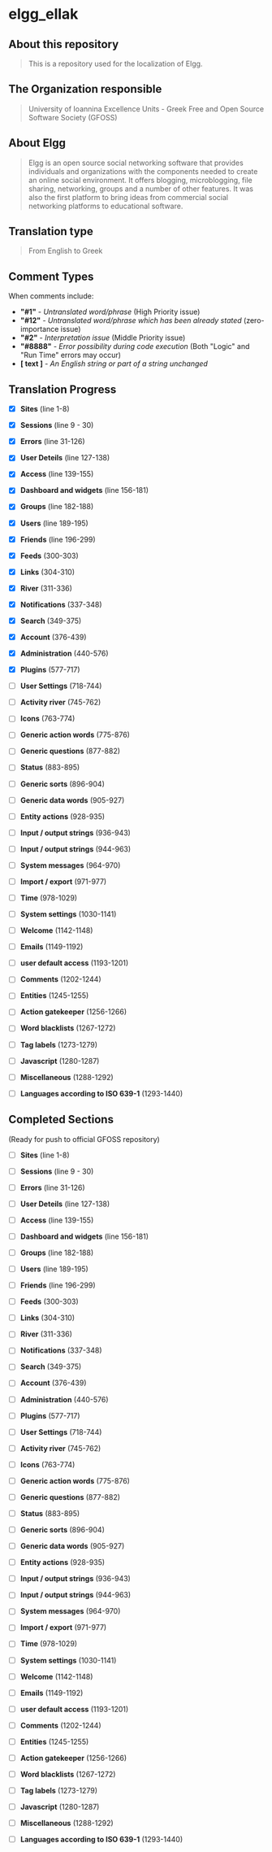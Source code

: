 elgg_ellak
======

About this repository
-----

>This is a repository used for the localization of Elgg.


The Organization responsible
-----

>University of Ioannina Excellence Units -
>Greek Free and Open Source Software Society (GFOSS)


About Elgg
-----
>Elgg is an open source social networking software that provides individuals
>and organizations with the components needed to create an online social environment.
>It offers blogging, microblogging, file sharing, networking, groups and a number of
>other features. It was also the first platform to bring ideas from commercial social
>networking platforms to educational software.


Translation type
-----
>From English to Greek

Comment Types
-----
When comments include:
 * __"#1"__ - _Untranslated word/phrase_ (High Priority issue)
 * __"#12"__ - _Untranslated word/phrase which has been already stated_ (zero-importance issue)
 * __"#2"__ -  _Interpretation issue_ (Middle Priority issue)
 * __"#8888"__ - _Error possibility during code execution_ (Both "Logic" and "Run Time" errors may occur)
 * __[ text ]__ - _An English string or part of a string unchanged_

Translation Progress
-----
 - [x] __Sites__ (line 1-8)
 - [x] __Sessions__ (line 9 - 30)
 - [x] __Errors__ (line 31-126)
 - [x] __User Deteils__ (line 127-138)
 - [x] __Access__ (line 139-155)
 - [x] __Dashboard and widgets__ (line 156-181)
 - [x] __Groups__ (line 182-188)
 - [x] __Users__ (line 189-195)
 - [x] __Friends__ (line 196-299)
 - [x] __Feeds__ (300-303)
 - [x] __Links__ (304-310)
 - [x] __River__ (311-336)
 - [x] __Notifications__ (337-348)
 - [x] __Search__ (349-375)
 - [x] __Account__ (376-439)
 - [x] __Administration__ (440-576)
 - [x] __Plugins__ (577-717)
 - [ ] __User Settings__ (718-744)
 - [ ] __Activity river__ (745-762)
 - [ ] __Icons__ (763-774)
 - [ ] __Generic action words__ (775-876)
 - [ ] __Generic questions__ (877-882)
 - [ ] __Status__ (883-895)
 - [ ] __Generic sorts__ (896-904)
 - [ ] __Generic data words__ (905-927)
 - [ ] __Entity actions__ (928-935)
 - [ ] __Input / output strings__ (936-943)
 - [ ] __Input / output strings__ (944-963)
 - [ ] __System messages__ (964-970)
 - [ ] __Import / export__ (971-977)
 - [ ] __Time__ (978-1029)
 - [ ] __System settings__ (1030-1141)
 - [ ] __Welcome__ (1142-1148)
 - [ ] __Emails__ (1149-1192)
 - [ ] __user default access__ (1193-1201)
 - [ ] __Comments__ (1202-1244)
 - [ ] __Entities__ (1245-1255)
 - [ ] __Action gatekeeper__ (1256-1266)
 - [ ] __Word blacklists__ (1267-1272)
 - [ ] __Tag labels__ (1273-1279)
 - [ ] __Javascript__ (1280-1287)
 - [ ] __Miscellaneous__ (1288-1292)
 - [ ] __Languages according to ISO 639-1__ (1293-1440)

 
Completed Sections
-----
(Ready for push to official GFOSS repository)
 - [ ] __Sites__ (line 1-8)
 - [ ] __Sessions__ (line 9 - 30)
 - [ ] __Errors__ (line 31-126)
 - [ ] __User Deteils__ (line 127-138)
 - [ ] __Access__ (line 139-155)
 - [ ] __Dashboard and widgets__ (line 156-181)
 - [ ] __Groups__ (line 182-188)
 - [ ] __Users__ (line 189-195)
 - [ ] __Friends__ (line 196-299)
 - [ ] __Feeds__ (300-303)
 - [ ] __Links__ (304-310)
 - [ ] __River__ (311-336)
 - [ ] __Notifications__ (337-348)
 - [ ] __Search__ (349-375)
 - [ ] __Account__ (376-439)
 - [ ] __Administration__ (440-576)
 - [ ] __Plugins__ (577-717)
 - [ ] __User Settings__ (718-744)
 - [ ] __Activity river__ (745-762)
 - [ ] __Icons__ (763-774)
 - [ ] __Generic action words__ (775-876)
 - [ ] __Generic questions__ (877-882)
 - [ ] __Status__ (883-895)
 - [ ] __Generic sorts__ (896-904)
 - [ ] __Generic data words__ (905-927)
 - [ ] __Entity actions__ (928-935)
 - [ ] __Input / output strings__ (936-943)
 - [ ] __Input / output strings__ (944-963)
 - [ ] __System messages__ (964-970)
 - [ ] __Import / export__ (971-977)
 - [ ] __Time__ (978-1029)
 - [ ] __System settings__ (1030-1141)
 - [ ] __Welcome__ (1142-1148)
 - [ ] __Emails__ (1149-1192)
 - [ ] __user default access__ (1193-1201)
 - [ ] __Comments__ (1202-1244)
 - [ ] __Entities__ (1245-1255)
 - [ ] __Action gatekeeper__ (1256-1266)
 - [ ] __Word blacklists__ (1267-1272)
 - [ ] __Tag labels__ (1273-1279)
 - [ ] __Javascript__ (1280-1287)
 - [ ] __Miscellaneous__ (1288-1292)
 - [ ] __Languages according to ISO 639-1__ (1293-1440)


